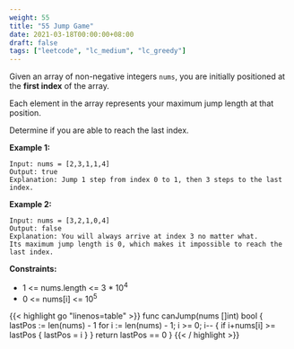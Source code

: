 ```yaml
---
weight: 55
title: "55 Jump Game"
date: 2021-03-18T00:00:00+08:00
draft: false
tags: ["leetcode", "lc_medium", "lc_greedy"]
---
```


Given an array of non-negative integers `nums`, you are initially positioned at the **first index** of the array.

Each element in the array represents your maximum jump length at that position.

Determine if you are able to reach the last index.

**Example 1:**
```
Input: nums = [2,3,1,1,4]
Output: true
Explanation: Jump 1 step from index 0 to 1, then 3 steps to the last index.
```

**Example 2:**
```
Input: nums = [3,2,1,0,4]
Output: false
Explanation: You will always arrive at index 3 no matter what.
Its maximum jump length is 0, which makes it impossible to reach the last index.
```

**Constraints:**

- 1 <= nums.length <= 3 * 10<sup>4</sup>
- 0 <= nums[i] <= 10<sup>5</sup>

<div class="tabs"></div>
<div class="tab-content">
<div id="golang" class="lang">
{{< highlight go "linenos=table" >}}
func canJump(nums []int) bool {
	lastPos := len(nums) - 1
	for i := len(nums) - 1; i >= 0; i-- {
		if i+nums[i] >= lastPos {
			lastPos = i
		}
	}
	return lastPos == 0
}
{{< / highlight >}}
</div>
</div>
